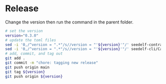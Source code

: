 # Release

Change the version then run the command in the parent folder.

```bash
# set the version
version="0.3.0"
# update the toml files
sed -i '0,/^version = ".*"/s//version = "'${version}'"/' seedelf-contracts/aiken.toml
sed -i '0,/^version = ".*"/s//version = "'${version}'"/' seedelf-cli/Cargo.toml
# add, commit, and tag out
git add .
git commit -m "chore: tagging new release"
git push origin main
git tag ${version}
git push origin ${version}
```